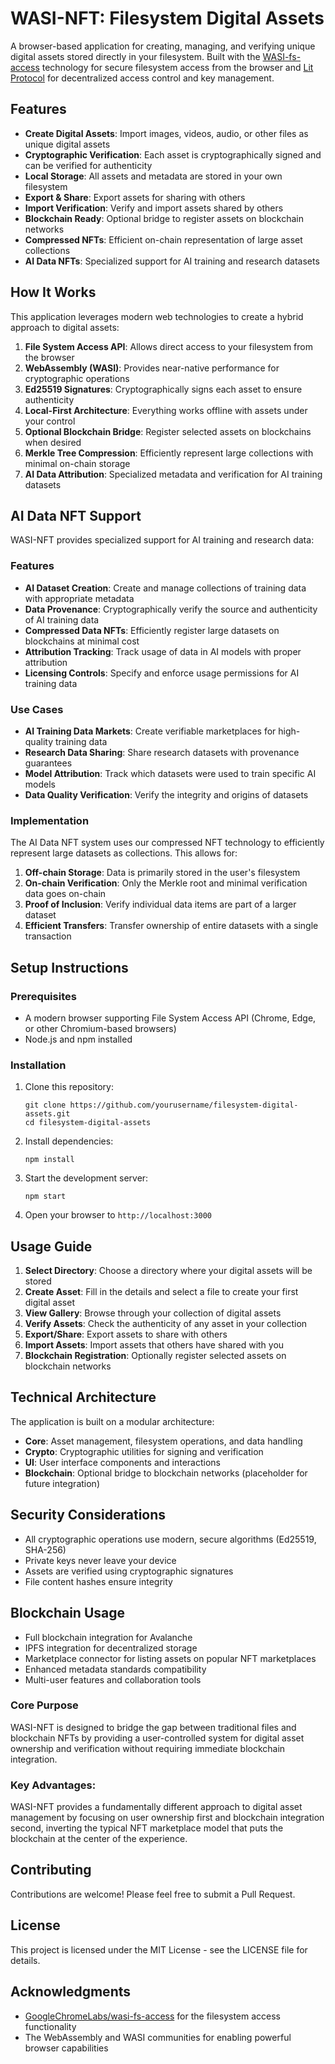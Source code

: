 # WASI-NFT: Filesystem Digital Assets

A browser-based application for creating, managing, and verifying unique digital assets stored directly in your filesystem. Built with the [WASI-fs-access](https://github.com/GoogleChromeLabs/wasi-fs-access) technology for secure filesystem access from the browser and [Lit Protocol](https://litprotocol.com/) for decentralized access control and key management.

## Features

- **Create Digital Assets**: Import images, videos, audio, or other files as unique digital assets
- **Cryptographic Verification**: Each asset is cryptographically signed and can be verified for authenticity
- **Local Storage**: All assets and metadata are stored in your own filesystem
- **Export & Share**: Export assets for sharing with others
- **Import Verification**: Verify and import assets shared by others
- **Blockchain Ready**: Optional bridge to register assets on blockchain networks
- **Compressed NFTs**: Efficient on-chain representation of large asset collections
- **AI Data NFTs**: Specialized support for AI training and research datasets

## How It Works

This application leverages modern web technologies to create a hybrid approach to digital assets:

1. **File System Access API**: Allows direct access to your filesystem from the browser
2. **WebAssembly (WASI)**: Provides near-native performance for cryptographic operations
3. **Ed25519 Signatures**: Cryptographically signs each asset to ensure authenticity
4. **Local-First Architecture**: Everything works offline with assets under your control
5. **Optional Blockchain Bridge**: Register selected assets on blockchains when desired
6. **Merkle Tree Compression**: Efficiently represent large collections with minimal on-chain storage
7. **AI Data Attribution**: Specialized metadata and verification for AI training datasets

## AI Data NFT Support

WASI-NFT provides specialized support for AI training and research data:

### Features

- **AI Dataset Creation**: Create and manage collections of training data with appropriate metadata
- **Data Provenance**: Cryptographically verify the source and authenticity of AI training data
- **Compressed Data NFTs**: Efficiently register large datasets on blockchains at minimal cost
- **Attribution Tracking**: Track usage of data in AI models with proper attribution
- **Licensing Controls**: Specify and enforce usage permissions for AI training data

### Use Cases

- **AI Training Data Markets**: Create verifiable marketplaces for high-quality training data
- **Research Data Sharing**: Share research datasets with provenance guarantees
- **Model Attribution**: Track which datasets were used to train specific AI models
- **Data Quality Verification**: Verify the integrity and origins of datasets

### Implementation

The AI Data NFT system uses our compressed NFT technology to efficiently represent large datasets as collections. This allows for:

1. **Off-chain Storage**: Data is primarily stored in the user's filesystem
2. **On-chain Verification**: Only the Merkle root and minimal verification data goes on-chain
3. **Proof of Inclusion**: Verify individual data items are part of a larger dataset
4. **Efficient Transfers**: Transfer ownership of entire datasets with a single transaction

## Setup Instructions

### Prerequisites

- A modern browser supporting File System Access API (Chrome, Edge, or other Chromium-based browsers)
- Node.js and npm installed

### Installation

1. Clone this repository:
   ```
   git clone https://github.com/yourusername/filesystem-digital-assets.git
   cd filesystem-digital-assets
   ```

2. Install dependencies:
   ```
   npm install
   ```

3. Start the development server:
   ```
   npm start
   ```

4. Open your browser to `http://localhost:3000`

## Usage Guide

1. **Select Directory**: Choose a directory where your digital assets will be stored
2. **Create Asset**: Fill in the details and select a file to create your first digital asset
3. **View Gallery**: Browse through your collection of digital assets
4. **Verify Assets**: Check the authenticity of any asset in your collection
5. **Export/Share**: Export assets to share with others
6. **Import Assets**: Import assets that others have shared with you
7. **Blockchain Registration**: Optionally register selected assets on blockchain networks

## Technical Architecture

The application is built on a modular architecture:

- **Core**: Asset management, filesystem operations, and data handling
- **Crypto**: Cryptographic utilities for signing and verification
- **UI**: User interface components and interactions
- **Blockchain**: Optional bridge to blockchain networks (placeholder for future integration)

## Security Considerations

- All cryptographic operations use modern, secure algorithms (Ed25519, SHA-256)
- Private keys never leave your device
- Assets are verified using cryptographic signatures
- File content hashes ensure integrity

## Blockchain Usage

- Full blockchain integration for Avalanche
- IPFS integration for decentralized storage
- Marketplace connector for listing assets on popular NFT marketplaces
- Enhanced metadata standards compatibility
- Multi-user features and collaboration tools


### Core Purpose

WASI-NFT is designed to bridge the gap between traditional files and blockchain NFTs by providing a user-controlled system for digital asset ownership and verification without requiring immediate blockchain integration.

### Key Advantages:

WASI-NFT provides a fundamentally different approach to digital asset management by focusing on user ownership first and blockchain integration second, inverting the typical NFT marketplace model that puts the blockchain at the center of the experience.

## Contributing

Contributions are welcome! Please feel free to submit a Pull Request.

## License

This project is licensed under the MIT License - see the LICENSE file for details.

## Acknowledgments

- [GoogleChromeLabs/wasi-fs-access](https://github.com/GoogleChromeLabs/wasi-fs-access) for the filesystem access functionality
- The WebAssembly and WASI communities for enabling powerful browser capabilities